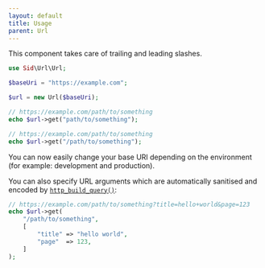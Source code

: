 ```yaml
---
layout: default
title: Usage
parent: Url
---
```




This component takes care of trailing and leading slashes.

```php
use Sid\Url\Url;

$baseUri = "https://example.com";

$url = new Url($baseUri);

// https://example.com/path/to/something
echo $url->get("path/to/something");

// https://example.com/path/to/something
echo $url->get("/path/to/something");
```

You can now easily change your base URI depending on the environment (for example: development and production).

You can also specify URL arguments which are automatically sanitised and encoded by [`http_build_query()`](http://php.net/http_build_query):

```php
// https://example.com/path/to/something?title=hello+world&page=123
echo $url->get(
    "/path/to/something",
    [
        "title" => "hello world",
        "page"  => 123,
    ]
);
```

